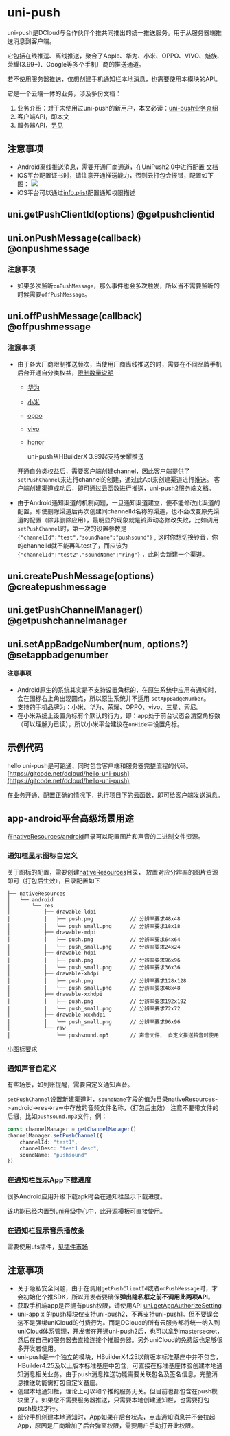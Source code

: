 # uni-push

uni-push是DCloud与合作伙伴个推共同推出的统一推送服务。用于从服务器端推送消息到客户端。

它包括在线推送、离线推送，聚合了Apple、华为、小米、OPPO、VIVO、魅族、荣耀(3.99+)、Google等多个手机厂商的推送通道。

若不使用服务器推送，仅想创建手机通知栏本地消息，也需要使用本模块的API。

它是一个云端一体的业务，涉及多份文档：
1. 业务介绍：对于未使用过uni-push的新用户，本文必读：[uni-push业务介绍](https://uniapp.dcloud.net.cn/unipush-v2.html)
2. 客户端API，即本文
3. 服务器API，[另见](https://doc.dcloud.net.cn/uniCloud/uni-cloud-push/api)

## 注意事项
* Android离线推送消息，需要开通厂商通道，在UniPush2.0中进行配置 [文档](https://uniapp.dcloud.net.cn/unipush-v2.html#%E7%AC%AC%E4%BA%8C%E6%AD%A5-%E9%85%8D%E7%BD%AE)
* iOS平台配置证书时，请注意开通推送能力，否则云打包会报错，配置如下图：
  ![](https://web-ext-storage.dcloud.net.cn/uni-app-x/uni-push/iOS/ios-profile-push-notification.jpg)
* iOS平台可以通过[info.plist](https://uniapp.dcloud.net.cn/tutorial/app-nativeresource-ios.html#usagedescription)配置通知权限描述 

## uni.getPushClientId(options) @getpushclientid

<!-- UTSAPIJSON.getPushClientId.description -->

<!-- UTSAPIJSON.getPushClientId.compatibility -->

<!-- UTSAPIJSON.getPushClientId.param -->

<!-- UTSAPIJSON.getPushClientId.returnValue -->

<!-- UTSAPIJSON.getPushClientId.tutorial -->

## uni.onPushMessage(callback) @onpushmessage

<!-- UTSAPIJSON.onPushMessage.description -->

<!-- UTSAPIJSON.onPushMessage.compatibility -->

<!-- UTSAPIJSON.onPushMessage.param -->

<!-- UTSAPIJSON.onPushMessage.returnValue -->

<!-- UTSAPIJSON.onPushMessage.tutorial -->

### 注意事项

* 如果多次监听`onPushMessage`，那么事件也会多次触发，所以当不需要监听的时候需要`offPushMessage`。

## uni.offPushMessage(callback) @offpushmessage

<!-- UTSAPIJSON.offPushMessage.description -->

<!-- UTSAPIJSON.offPushMessage.compatibility -->

<!-- UTSAPIJSON.offPushMessage.param -->

<!-- UTSAPIJSON.offPushMessage.returnValue -->

<!-- UTSAPIJSON.offPushMessage.tutorial -->

### 注意事项

* 由于各大厂商限制推送频次，当使用厂商离线推送的时，需要在不同品牌手机后台开通自分类权益，[限制数量说明](https://docs.getui.com/getui/mobile/vendor/qps/)
  - [华为](https://developer.huawei.com/consumer/cn/doc/HMSCore-Guides/message-classification-0000001149358835?ha_source=Dcloud&ha_sourceId=89000448)
  - [小米](https://dev.mi.com/console/doc/detail?pId=2422)
  - [oppo](https://open.oppomobile.com/new/developmentDoc/info?id=11227)
  - [vivo](https://dev.vivo.com.cn/documentCenter/doc/359)
  - [honor](https://developer.hihonor.com/cn/kitdoc?category=%E5%9F%BA%E7%A1%80%E6%9C%8D%E5%8A%A1&kitId=11002&navigation=guides&docId=notification-class.html)

	uni-push从HBuilderX 3.99起支持荣耀推送

  开通自分类权益后，需要客户端创建channel，因此客户端提供了`setPushChannel`来进行channel的创建，通过此Api来创建渠道进行推送。
  客户端创建渠道成功后，即可通过云函数进行推送，[uni-push2服务端文档](https://doc.dcloud.net.cn/uniCloud/uni-cloud-push/api.html)。


* 由于Android通知渠道的机制问题，一旦通知渠道建立，便不能修改此渠道的配置，即使删除渠道后再次创建同channelId名称的渠道，也不会改变原先渠道的配置（除非删除应用），最明显的现象就是铃声动态修改失败，比如调用`setPushChannel`时，第一次的设置参数是`{"channelId":"test","soundName":"pushsound"}` , 这时你想切换铃音，你的channelId就不能再叫test了，而应该为`{"channelId":"test2","soundName":"ring"}` ，此时会新建一个渠道。



## uni.createPushMessage(options) @createpushmessage

<!-- UTSAPIJSON.createPushMessage.description -->

<!-- UTSAPIJSON.createPushMessage.compatibility -->

<!-- UTSAPIJSON.createPushMessage.param -->

<!-- UTSAPIJSON.createPushMessage.returnValue -->

<!-- UTSAPIJSON.createPushMessage.tutorial -->

<!-- UTSAPIJSON.general_type.name -->

<!-- UTSAPIJSON.general_type.param -->

## uni.getPushChannelManager() @getpushchannelmanager

<!-- UTSAPIJSON.getPushChannelManager.description -->

<!-- UTSAPIJSON.getPushChannelManager.compatibility -->

<!-- UTSAPIJSON.getPushChannelManager.param -->

<!-- UTSAPIJSON.getPushChannelManager.returnValue -->

<!-- UTSAPIJSON.getPushChannelManager.example -->

<!-- UTSAPIJSON.getPushChannelManager.tutorial -->

## uni.setAppBadgeNumber(num, options?) @setappbadgenumber

<!-- UTSAPIJSON.setAppBadgeNumber.description -->

<!-- UTSAPIJSON.setAppBadgeNumber.compatibility -->

<!-- UTSAPIJSON.setAppBadgeNumber.param -->

<!-- UTSAPIJSON.setAppBadgeNumber.returnValue -->

<!-- UTSAPIJSON.setAppBadgeNumber.example -->

<!-- UTSAPIJSON.setAppBadgeNumber.tutorial -->

<!-- UTSAPIJSON.getChannelManager.name -->

<!-- UTSAPIJSON.getChannelManager.description -->

<!-- UTSAPIJSON.getChannelManager.compatibility -->

<!-- UTSAPIJSON.getChannelManager.param -->

<!-- UTSAPIJSON.getChannelManager.returnValue -->

<!-- UTSAPIJSON.getChannelManager.tutorial -->

#### 注意事项

- Android原生的系统其实是不支持设置角标的，在原生系统中应用有通知时，会在图标右上角出现圆点，所以原生系统并不适用 `setAppBadgeNumber`。
- 支持的手机品牌为：小米、华为、荣耀、OPPO、vivo、三星、索尼。
- 在小米系统上设置角标有个默认的行为，即：app处于前台状态会清空角标数（可以理解为已读），所以小米平台建议在`onHide`中设置角标。


<!-- UTSAPIJSON.uni-push.example -->

<!-- UTSAPIJSON.general_type.name -->

<!-- UTSAPIJSON.general_type.param -->

## 示例代码

hello uni-push是可跑通、同时包含客户端和服务器完整流程的代码。[https://gitcode.net/dcloud/hello-uni-push](https://gitcode.net/dcloud/hello-uni-push)

在业务开通、配置正确的情况下，执行项目下的云函数，即可给客户端发送消息。

## app-android平台高级场景用途

在[nativeResources/android](https://uniapp.dcloud.net.cn/tutorial/app-nativeresource-android.html#%E5%BA%94%E7%94%A8%E8%B5%84%E6%BA%90)目录可以配置图片和声音的二进制文件资源。

### 通知栏显示图标自定义
关于图标的配置，需要创建[nativeResources](https://uniapp.dcloud.net.cn/tutorial/app-nativeresource-android.html#%E5%BA%94%E7%94%A8%E8%B5%84%E6%BA%90)目录，
放置对应分辨率的图片资源即可（打包后生效），目录配置如下

```
├── nativeResources
│   └── android
│       └── res
│           ├── drawable-ldpi
│           │   ├── push.png            // 分辨率要求48x48
│           │   └── push_small.png      // 分辨率要求18x18
│           ├── drawable-mdpi
│           │   ├── push.png            // 分辨率要求64x64
│           │   └── push_small.png      // 分辨率要求24x24
│           ├── drawable-hdpi
│           │   ├── push.png            // 分辨率要求96x96
│           │   └── push_small.png      // 分辨率要求36x36
│           ├── drawable-xhdpi
│           │   ├── push.png            // 分辨率要求128x128
│           │   └── push_small.png      // 分辨率要求48x48
│           ├── drawable-xxhdpi
│           │   ├── push.png            // 分辨率要求192x192
│           │   └── push_small.png      // 分辨率要求72x72
│           ├── drawable-xxxhdpi
│           │   └── push_small.png      // 分辨率要求96x96
│           └── raw
│               └── pushsound.mp3       // 声音文件， 自定义推送铃音时使用
```

[小图标要求](https://uniapp.dcloud.net.cn/tutorial/app-push-unipush.html#%E6%8E%A8%E9%80%81%E5%B0%8F%E5%9B%BE%E6%A0%87-small-%E8%A6%81%E6%B1%82)

### 通知声音自定义

有些场景，如到账提醒，需要自定义通知声音。

`setPushChannel`设置新建渠道时，`soundName`字段的值为目录nativeResources->android->res->raw中存放的音频文件名称，（打包后生效）
注意不要带文件的后缀，比如`pushsound.mp3`文件，例：
```ts
const channelManager = getChannelManager()
channelManager.setPushChannel({
	channelId: "test1",
	channelDesc: "test1 desc",
	soundName: "pushsound"
})
```

### 在通知栏显示App下载进度

很多Android应用升级下载apk时会在通知栏显示下载进度。

该功能已经内置到[uni升级中心](https://doc.dcloud.net.cn/uniCloud/upgrade-center.html)中，此开源模板可直接使用。

### 在通知栏显示音乐播放条

需要使用uts插件，[见插件市场](https://ext.dcloud.net.cn/search?q=%E9%80%9A%E7%9F%A5%E6%A0%8F&orderBy=Relevance&uni-appx=1)

## 注意事项

* 关于隐私安全问题，由于在调用`getPushClientId`或者`onPushMessage`时，才会初始化个推SDK，所以开发者要确保**弹出隐私框之前不调用此两项API**。
* 获取手机端app是否拥有push权限，请使用API [uni.getAppAuthorizeSetting](get-app-authorize-setting.md)
* uni-app x 的push模块仅支持uni-push2，不再支持uni-push1。但不要误会这不是强绑uniCloud的付费行为。而是DCloud的所有云服务都将统一纳入到uniCloud体系管理，开发者在开通uni-push2后，也可以拿到mastersecret，然后在自己的服务器去直接连接个推服务器。另外uniCloud的免费版也足够很多开发者使用。
* uni-push是一个独立的模块，HBuilderX4.25以前版本标准基座中并不包含，HBuilder4.25及以上版本标准基座中包含，可直接在标准基座体验创建本地通知消息相关业务。由于push消息推送功能需要关联包名及签名信息，完整消息推送功能需打包自定义基座。
* 创建本地通知栏，理论上可以和个推的服务无关。但目前也都包含在push模块里了。如果您不需要服务器推送，只需要本地创建通知栏，也需要打包push模块才行。
* 部分手机创建本地通知时，App如果在后台状态，点击通知消息并不会拉起App，原因是厂商增加了后台弹窗权限，需要用户手动打开此权限。
